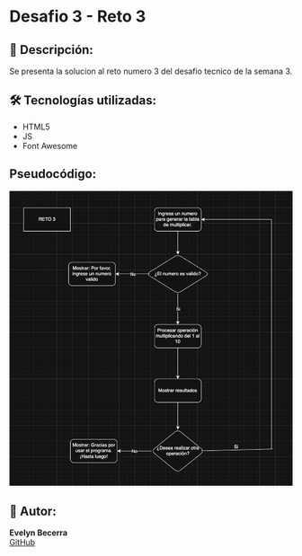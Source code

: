 # Desafio 3 - Reto 3 


## 🧾 Descripción:

Se presenta la solucion al reto numero 3 del desafio tecnico de la semana 3.

## 🛠️ Tecnologías utilizadas:

- HTML5  
- JS
- Font Awesome 

## Pseudocódigo:

![Diagrama](../assets/captura3.png)

## 📌 Autor:

**Evelyn Becerra**  
[GitHub](https://github.com/evelin-bcr)